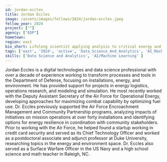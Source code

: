 ```yaml
---
id: jordan-eccles
title: Jordan Eccles
image: /assets/images/fellows/2024/jordan-eccles.jpeg
fellow_year: 2024
project: [""]
agency: ["EOP"]
hometown: 
region: east
bio_short: Lifelong scientist applying analysis to critical energy and environment challenges.
tags: ['east', '2024', 'active', 'Data_Science_And_Analytics', 'AI_Machine_Learning']
skills: ['Data Science and Analytics', 'AI/Machine Learning' ]
---
```

Jordan Eccles is a digital technologies and data science professional with over a decade of experience working to transform processes and tools in the Department of Defense, focusing on installations, energy, and environment.  He has provided support for projects in energy logistics, operations research, and modeling and simulation. He most recently worked with the Deputy Assistant Secretary of the Air Force for Operational Energy, developing approaches for maximizing combat capability by optimizing fuel use. 
Dr. Eccles previously supported the Air Force Encroachment Management and Community Partnership programs, analyzing impacts of initiatives on mission operations at over forty installations and identifying options for energy resilience in coordination with community stakeholders. Prior to working with the Air Force, he helped found a startup working in credit card security and served as its Chief Technology Officer and worked as a postdoctoral associate and adjunct professor at Duke University, researching topics in the energy and environment space. Dr. Eccles also served as a Surface Warfare Officer in the US Navy and a high school science and math teacher in Raleigh, NC.